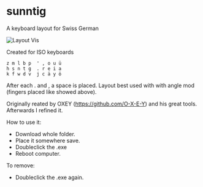 # sunntig
A keyboard layout for Swiss German

![Layout Vis](https://user-images.githubusercontent.com/65241975/202269326-1909edf4-2041-4e7e-929d-b4e2fc917de7.png)

Created for ISO keyboards

```
z m l b p  ' , o u ü 
h s n t g  . r e i a 
k f w d v  j c ä y ö 
```

After each . and , a space is placed. 
Layout best used with with angle mod (fingers placed like showed above). 

Originally reated by OXEY (https://github.com/O-X-E-Y) and his great tools. Afterwards I refined it.


How to use it:
- Download whole folder.
- Place it somewhere save.
- Doubleclick the .exe
- Reboot computer.

To remove:
- Doubleclick the .exe again.
